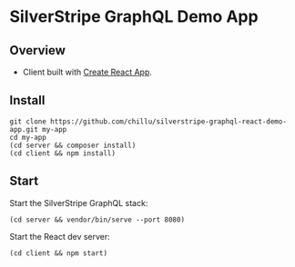 # SilverStripe GraphQL Demo App

## Overview

 * Client built with [Create React App](https://github.com/facebookincubator/create-react-app).

## Install

```
git clone https://github.com/chillu/silverstripe-graphql-react-demo-app.git my-app
cd my-app
(cd server && composer install)
(cd client && npm install)
```

## Start

Start the SilverStripe GraphQL stack:

```
(cd server && vendor/bin/serve --port 8080)
```

Start the React dev server:

```
(cd client && npm start)
```